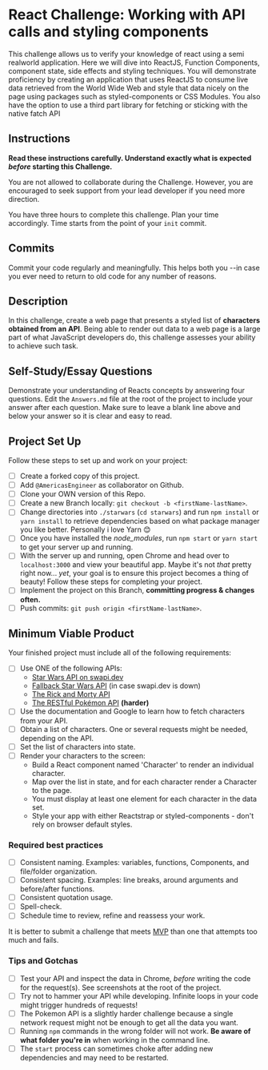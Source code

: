 # React Challenge: Working with API calls and styling components

This challenge allows us to verify your knowledge of react using a semi realworld application. Here we will dive into ReactJS, Function Components, component state, side effects and styling techniques. You will demonstrate proficiency by creating an application that uses ReactJS to consume live data retrieved from the World Wide Web and style that data nicely on the page using packages such as styled-components or CSS Modules. You also have the option to use a third part library for fetching or sticking with the native fatch API

## Instructions

**Read these instructions carefully. Understand exactly what is expected _before_ starting this Challenge.**

You are not allowed to collaborate during the Challenge. However, you are encouraged to seek support from your lead developer if you need more direction.

You have three hours to complete this challenge. Plan your time accordingly. Time starts from the point of your `init` commit.

## Commits

Commit your code regularly and meaningfully. This helps both you --in case you ever need to return to old code for any number of reasons.

## Description

In this challenge, create a web page that presents a styled list of **characters obtained from an API**. Being able to render out data to a web page is a large part of what JavaScript developers do, this challenge assesses your ability to achieve such task.

## Self-Study/Essay Questions

Demonstrate your understanding of Reacts concepts by answering four questions. Edit the `Answers.md` file at the root of the project to include your answer after each question. Make sure to leave a blank line above and below your answer so it is clear and easy to read.

## Project Set Up

Follow these steps to set up and work on your project:

- [ ] Create a forked copy of this project.
- [ ] Add `@AmericasEngineer` as collaborator on Github.
- [ ] Clone your OWN version of this Repo.
- [ ] Create a new Branch locally: `git checkout -b <firstName-lastName>`.
- [ ] Change directories into `./starwars` (`cd starwars`) and run `npm install` or `yarn install` to retrieve dependencies based on what package manager you like better. Personally i love Yarn 😊
- [ ] Once you have installed the _node_modules_, run `npm start` or `yarn start` to get your server up and running.
- [ ] With the server up and running, open Chrome and head over to `localhost:3000` and view your beautiful app. Maybe it's not _that_ pretty right now... _yet_, your goal is to ensure this project becomes a thing of beauty!
Follow these steps for completing your project.
- [ ] Implement the project on this Branch, **committing progress & changes often.**
- [ ] Push commits: `git push origin <firstName-lastName>`.

## Minimum Viable Product

Your finished project must include all of the following requirements:

- [ ] Use ONE of the following APIs:
  - [Star Wars API on swapi.dev](https://swapi.dev/)
  - [Fallback Star Wars API](https://swapi.py4e.com/) (in case swapi.dev is down)
  - [The Rick and Morty API](https://rickandmortyapi.com/)
  - [The RESTful Pokémon API](https://pokeapi.co/) **(harder)**
- [ ] Use the documentation and Google to learn how to fetch characters from your API.
- [ ] Obtain a list of characters. One or several requests might be needed, depending on the API.
- [ ] Set the list of characters into state.
- [ ] Render your characters to the screen:
  - Build a React component named 'Character' to render an individual character.
  - Map over the list in state, and for each character render a Character to the page.
  - You must display at least one element for each character in the data set.
  - Style your app with either Reactstrap or styled-components - don't rely on browser default styles.

### Required best practices

- [ ] Consistent naming. Examples: variables, functions, Components, and file/folder organization.
- [ ] Consistent spacing. Examples: line breaks, around arguments and before/after functions.
- [ ] Consistent quotation usage.
- [ ] Spell-check.
- [ ] Schedule time to review, refine and reassess your work.

It is better to submit a challenge that meets [MVP](https://en.wikipedia.org/wiki/Minimum_viable_product) than one that attempts too much and fails.

### Tips and Gotchas

- [ ] Test your API and inspect the data in Chrome, _before_ writing the code for the request(s). See screenshots at the root of the project.
- [ ] Try not to hammer your API while developing. Infinite loops in your code might trigger hundreds of requests!
- [ ] The Pokemon API is a slightly harder challenge because a single network request might not be enough to get all the data you want.
- [ ] Running `npm` commands in the wrong folder will not work. **Be aware of what folder you're in** when working in the command line.
- [ ] The `start` process can sometimes choke after adding new dependencies and may need to be restarted.
